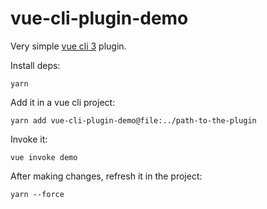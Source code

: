 # vue-cli-plugin-demo

Very simple [vue cli 3](https://github.com/vuejs/vue-cli) plugin.

Install deps:

```
yarn
```

Add it in a vue cli project:

```
yarn add vue-cli-plugin-demo@file:../path-to-the-plugin
```

Invoke it:

```
vue invoke demo
```

After making changes, refresh it in the project:

```
yarn --force
```

